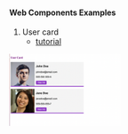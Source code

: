 #### Web Components Examples

1. User card
   - [tutorial](https://www.youtube.com/watch?v=PCWaFLy3VUo)

<p align-items: center>
    <img src='ReadMe-IMAGES/1.png' width='200'>
</p>

